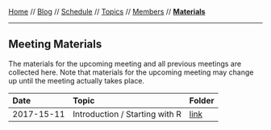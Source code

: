 [Home](../README.md) // [Blog](../blog.md) // [Schedule](../schedule.md) // [Topics](../topics.md) // [Members](../members.md) // **[Materials](materials.md)**

---

## Meeting Materials

The materials for the upcoming meeting and all previous meetings are collected here. Note that materials for the upcoming meeting may change up until the meeting actually takes place.

Date | Topic | Folder
:--- | :---- | :--------
2017-15-11 | Introduction / Starting with R | [link](https://github.com/wviechtb/scrum-club/tree/master/materials/2017-11-15)
